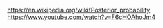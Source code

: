 https://en.wikipedia.org/wiki/Posterior_probability  
https://www.youtube.com/watch?v=F6cHOAhoJm4  
